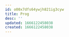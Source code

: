 ```yaml
---
id: o00x7dfs64ywjh821ig3cyw
title: Prog
desc: ''
updated: 1666122458038
created: 1666122458038
---
```

